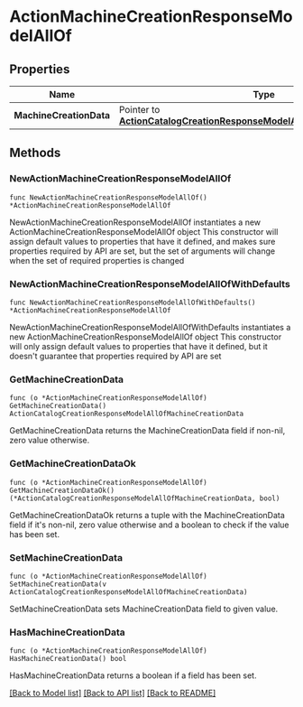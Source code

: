 # ActionMachineCreationResponseModelAllOf

## Properties

Name | Type | Description | Notes
------------ | ------------- | ------------- | -------------
**MachineCreationData** | Pointer to [**ActionCatalogCreationResponseModelAllOfMachineCreationData**](ActionCatalogCreationResponseModelAllOfMachineCreationData.md) |  | [optional] 

## Methods

### NewActionMachineCreationResponseModelAllOf

`func NewActionMachineCreationResponseModelAllOf() *ActionMachineCreationResponseModelAllOf`

NewActionMachineCreationResponseModelAllOf instantiates a new ActionMachineCreationResponseModelAllOf object
This constructor will assign default values to properties that have it defined,
and makes sure properties required by API are set, but the set of arguments
will change when the set of required properties is changed

### NewActionMachineCreationResponseModelAllOfWithDefaults

`func NewActionMachineCreationResponseModelAllOfWithDefaults() *ActionMachineCreationResponseModelAllOf`

NewActionMachineCreationResponseModelAllOfWithDefaults instantiates a new ActionMachineCreationResponseModelAllOf object
This constructor will only assign default values to properties that have it defined,
but it doesn't guarantee that properties required by API are set

### GetMachineCreationData

`func (o *ActionMachineCreationResponseModelAllOf) GetMachineCreationData() ActionCatalogCreationResponseModelAllOfMachineCreationData`

GetMachineCreationData returns the MachineCreationData field if non-nil, zero value otherwise.

### GetMachineCreationDataOk

`func (o *ActionMachineCreationResponseModelAllOf) GetMachineCreationDataOk() (*ActionCatalogCreationResponseModelAllOfMachineCreationData, bool)`

GetMachineCreationDataOk returns a tuple with the MachineCreationData field if it's non-nil, zero value otherwise
and a boolean to check if the value has been set.

### SetMachineCreationData

`func (o *ActionMachineCreationResponseModelAllOf) SetMachineCreationData(v ActionCatalogCreationResponseModelAllOfMachineCreationData)`

SetMachineCreationData sets MachineCreationData field to given value.

### HasMachineCreationData

`func (o *ActionMachineCreationResponseModelAllOf) HasMachineCreationData() bool`

HasMachineCreationData returns a boolean if a field has been set.


[[Back to Model list]](../README.md#documentation-for-models) [[Back to API list]](../README.md#documentation-for-api-endpoints) [[Back to README]](../README.md)


